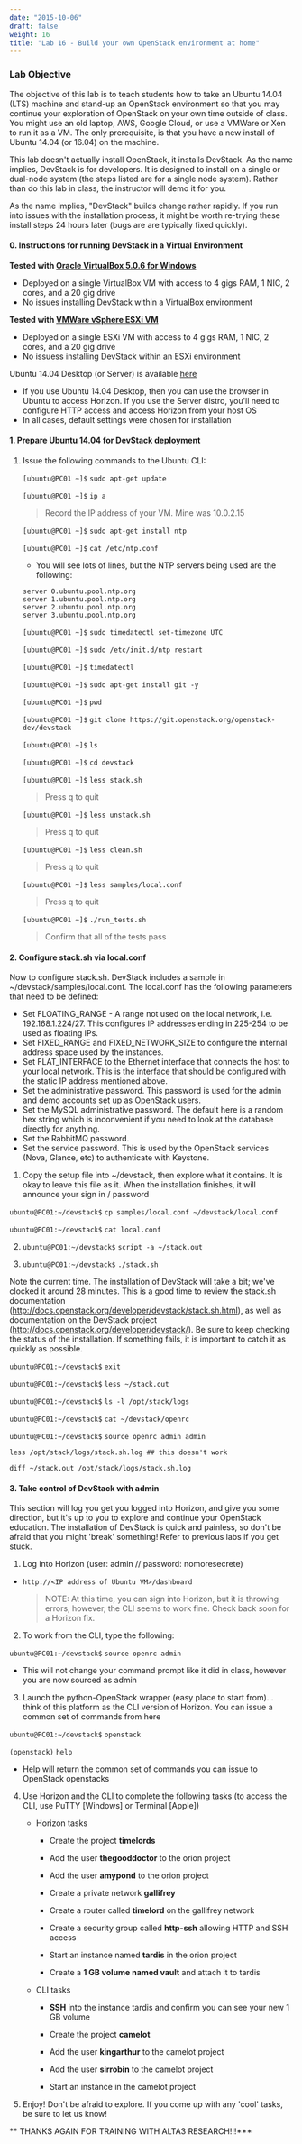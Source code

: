 ```yaml
---
date: "2015-10-06"
draft: false
weight: 16
title: "Lab 16 - Build your own OpenStack environment at home"
---
```


### Lab Objective
The objective of this lab is to teach students how to take an Ubuntu 14.04 (LTS) machine and stand-up an OpenStack environment so that you may continue your exploration of OpenStack on your own time outside of class. You might use an old laptop, AWS, Google Cloud, or use a VMWare or Xen to run it as a VM. The only prerequisite, is that you have a new install of Ubuntu 14.04 (or 16.04) on the machine.

This lab doesn't actually install OpenStack, it installs DevStack. As the name implies, DevStack is for developers. It is designed to install on a single or dual-node system (the steps listed are for a single node system). Rather than do this lab in class, the instructor will demo it for you.

As the name implies, "DevStack" builds change rather rapidly. If you run into issues with the installation process, it might be worth re-trying these install steps 24 hours later (bugs are are typically fixed quickly).

#### 0. Instructions for running DevStack in a Virtual Environment

**Tested with [Oracle VirtualBox 5.0.6 for Windows](https://www.virtualbox.org/wiki/Downloads)**

* Deployed on a single VirtualBox VM with access to 4 gigs RAM, 1 NIC, 2 cores, and a 20 gig drive
* No issues installing DevStack within a VirtualBox environment

**Tested with [VMWare vSphere ESXi VM](https://www.vmware.com)**

* Deployed on a single ESXi VM with access to 4 gigs RAM, 1 NIC, 2 cores, and a 20 gig drive
* No issuess installing DevStack within an ESXi environment


Ubuntu 14.04 Desktop (or Server) is available [here](http://www.ubuntu.com/download/server)

* If you use Ubuntu 14.04 Desktop, then you can use the browser in Ubuntu to access Horizon. If you use the Server distro, you'll need to configure HTTP access and access Horizon from your host OS
* In all cases, default settings were chosen for installation

#### 1. Prepare Ubuntu 14.04 for DevStack deployment

1. Issue the following commands to the Ubuntu CLI:

	 `[ubuntu@PC01 ~]$` `sudo apt-get update`
	 
	 `[ubuntu@PC01 ~]$` `ip a`

	 > Record the IP address of your VM. Mine was 10.0.2.15
     
	 `[ubuntu@PC01 ~]$` `sudo apt-get install ntp`
     
	 `[ubuntu@PC01 ~]$` `cat /etc/ntp.conf`
	 
	* You will see lots of lines, but the NTP servers being used are the following:
	
	```
	server 0.ubuntu.pool.ntp.org
	server 1.ubuntu.pool.ntp.org
	server 2.ubuntu.pool.ntp.org
	server 3.ubuntu.pool.ntp.org
	```
	
     `[ubuntu@PC01 ~]$` `sudo timedatectl set-timezone UTC`
     
	 `[ubuntu@PC01 ~]$` `sudo /etc/init.d/ntp restart`
     
	 `[ubuntu@PC01 ~]$` `timedatectl`
     
	 `[ubuntu@PC01 ~]$` `sudo apt-get install git -y`
     
	 `[ubuntu@PC01 ~]$` `pwd`
     
	 `[ubuntu@PC01 ~]$` `git clone https://git.openstack.org/openstack-dev/devstack`
     
	 `[ubuntu@PC01 ~]$` `ls`
     
	 `[ubuntu@PC01 ~]$` `cd devstack`

	 `[ubuntu@PC01 ~]$` `less stack.sh`
	 
	 > Press q to quit
	 
	 `[ubuntu@PC01 ~]$` `less unstack.sh`

	 > Press q to quit
	 
	 `[ubuntu@PC01 ~]$` `less clean.sh`
	 
	 > Press q to quit

	 `[ubuntu@PC01 ~]$` `less samples/local.conf`
	 
	 > Press q to quit

	 `[ubuntu@PC01 ~]$` `./run_tests.sh`

	 > Confirm that all of the tests pass
 
#### 2. Configure stack.sh via local.conf

Now to configure stack.sh. DevStack includes a sample in ~/devstack/samples/local.conf. The local.conf has the following parameters that need to be defined:

 * Set FLOATING_RANGE - A range not used on the local network, i.e. 192.168.1.224/27. This configures IP addresses ending in 225-254 to be used as floating IPs.
 * Set FIXED_RANGE and FIXED_NETWORK_SIZE to configure the internal address space used by the instances.
 * Set FLAT_INTERFACE to the Ethernet interface that connects the host to your local network. This is the interface that should be configured with the static IP address mentioned above.
 * Set the administrative password. This password is used for the admin and demo accounts set up as OpenStack users.
 * Set the MySQL administrative password. The default here is a random hex string which is inconvenient if you need to look at the database directly for anything.
 * Set the RabbitMQ password.
 * Set the service password. This is used by the OpenStack services (Nova, Glance, etc) to authenticate with Keystone.
 
1. Copy the setup file into ~/devstack, then explore what it contains. It is okay to leave this file as it. When the installation finishes, it will announce your sign in / password

 `ubuntu@PC01:~/devstack$` `cp samples/local.conf ~/devstack/local.conf`
 
 `ubuntu@PC01:~/devstack$` `cat local.conf`
	
2. `ubuntu@PC01:~/devstack$` `script -a ~/stack.out`

3. `ubuntu@PC01:~/devstack$` `./stack.sh`

Note the current time. The installation of DevStack will take a bit; we've clocked it around 28 minutes. This is a good time to review the stack.sh documentation (http://docs.openstack.org/developer/devstack/stack.sh.html), as well as documentation on the DevStack project (http://docs.openstack.org/developer/devstack/). Be sure to keep checking the status of the installation. If something fails, it is important to catch it as quickly as possible.
 
`ubuntu@PC01:~/devstack$` `exit`

`ubuntu@PC01:~/devstack$` `less ~/stack.out`

`ubuntu@PC01:~/devstack$` `ls -l /opt/stack/logs`

`ubuntu@PC01:~/devstack$` `cat ~/devstack/openrc`

`ubuntu@PC01:~/devstack$` `source openrc admin admin`

`less /opt/stack/logs/stack.sh.log ## this doesn't work`

`diff ~/stack.out /opt/stack/logs/stack.sh.log`
 
#### 3. Take control of DevStack with admin

This section will log you get you logged into Horizon, and give you some direction, but it's up to you to explore and continue your OpenStack education. The installation of DevStack is quick and painless, so don't be afraid that you might 'break' something!  Refer to previous labs if you get stuck.

1. Log into Horizon (user: admin // password: nomoresecrete)
	
 * `http://<IP address of Ubuntu VM>/dashboard`
	
	> NOTE: At this time, you can sign into Horizon, but it is throwing errors, however, the CLI seems to work fine. Check back soon for a Horizon fix.

2. To work from the CLI, type the following:

`ubuntu@PC01:~/devstack$` `source openrc admin`

 * This will not change your command prompt like it did in class, however you are now sourced as admin
 
3. Launch the python-OpenStack wrapper (easy place to start from)... think of this platform as the CLI version of Horizon. You can issue a common set of commands from here

`ubuntu@PC01:~/devstack$` `openstack`

`(openstack)` `help`

 * Help will return the common set of commands you can issue to OpenStack openstacks

4. Use Horizon and the CLI to complete the following tasks (to access the CLI, use PuTTY [Windows] or Terminal [Apple])

	* Horizon tasks
	
		* Create the project **timelords**

		* Add the user **thegooddoctor** to the orion project

		* Add the user **amypond** to the orion project
		
		* Create a private network **gallifrey**
		
		* Create a router called **timelord** on the gallifrey network
		
		* Create a security group called **http-ssh** allowing HTTP and SSH access

		* Start an instance named **tardis** in the orion project 
		
		* Create a **1 GB volume named vault** and attach it to tardis
		
	* CLI tasks

		* **SSH** into the instance tardis and confirm you can see your new 1 GB volume
	
		* Create the project **camelot**

		* Add the user **kingarthur** to the camelot project

		* Add the user **sirrobin** to the camelot project

		* Start an instance in the camelot project

5. Enjoy! Don't be afraid to explore. If you come up with any 'cool' tasks, be sure to let us know!

** THANKS AGAIN FOR TRAINING WITH ALTA3 RESEARCH!!!***
